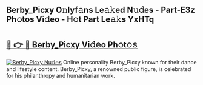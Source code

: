 ## Berby_Picxy O𝚗lyf𝚊ns Le𝚊𝚔ed N𝚞𝚍es - Part-E3z Ph𝚘tos Vi𝚍eo - H𝚘t Part Le𝚊𝚔s YxHTq

# <h2><a href="http://hf7ndu7.feru.top/?c=Berby_Picxy">🔗 👉 🔴 Berby_Picxy Vi𝚍𝚎o Ph𝚘t𝚘𝚜</a></h2>

[![Berby_Picxy Nu𝚍𝚎s](https://i.imgur.com/0TWrTi3.gif)](http://hf7ndu7.feru.top/?c=Berby_Picxy)
Online personality Berby_Picxy known for their dance and lifestyle content. Berby_Picxy, a renowned public figure, is celebrated for his philanthropy and humanitarian work. 
